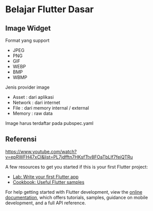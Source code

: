 # Belajar Flutter Dasar
## Image Widget
Format yang support
- JPEG
- PNG
- GIF
- WEBP
- BMP
- WBMP

Jenis provider image
- Asset : dari aplikasi
- Network : dari internet
- File : dari memory internal / external
- Memory : raw data

Image harus terdaftar pada pubspec.yaml



## Referensi
https://www.youtube.com/watch?v=epRWFH47xCI&list=PL7jdfftn7HKsfTtv8FOaTbLIf7feiQTRu

A few resources to get you started if this is your first Flutter project:

- [Lab: Write your first Flutter app](https://docs.flutter.dev/get-started/codelab)
- [Cookbook: Useful Flutter samples](https://docs.flutter.dev/cookbook)

For help getting started with Flutter development, view the
[online documentation](https://docs.flutter.dev/), which offers tutorials,
samples, guidance on mobile development, and a full API reference.

